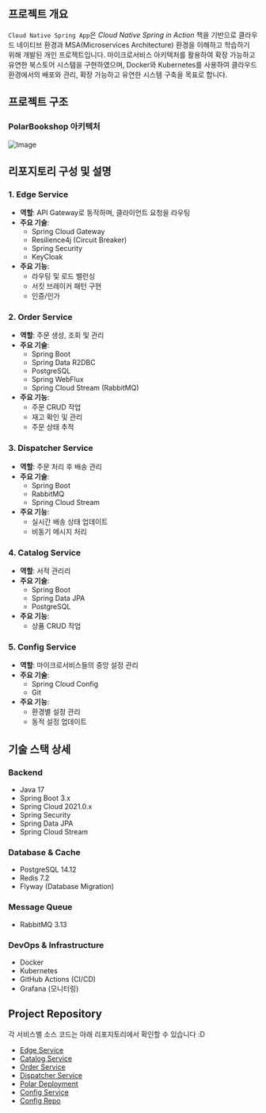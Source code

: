 ## 프로젝트 개요

`Cloud Native Spring App`은 *Cloud Native Spring in Action* 책을 기반으로 클라우드 네이티브 환경과 MSA(Microservices Architecture) 환경을 이해하고 학습하기 위해 개발된 개인 프로젝트입니다. 마이크로서비스 아키텍처를 활용하여 확장 가능하고 유연한 북스토어 시스템을 구현하였으며, Docker와 Kubernetes를 사용하여 클라우드 환경에서의 배포와 관리, 확장 가능하고 유연한 시스템 구축을 목표로 합니다.

## 프로젝트 구조

### PolarBookshop 아키텍처

![Image](https://github.com/user-attachments/assets/5d33bab2-5516-4063-988b-1228f9e5515c)

## 리포지토리 구성 및 설명

### 1. Edge Service
- **역할**: API Gateway로 동작하며, 클라이언트 요청을 라우팅
- **주요 기술**: 
  - Spring Cloud Gateway
  - Resilience4j (Circuit Breaker)
  - Spring Security
  - KeyCloak
- **주요 기능**:
  - 라우팅 및 로드 밸런싱
  - 서킷 브레이커 패턴 구현
  - 인증/인가
  
### 2. Order Service
- **역할**: 주문 생성, 조회 및 관리
- **주요 기술**:
  - Spring Boot
  - Spring Data R2DBC
  - PostgreSQL
  - Spring WebFlux
  - Spring Cloud Stream (RabbitMQ)
- **주요 기능**:
  - 주문 CRUD 작업
  - 재고 확인 및 관리
  - 주문 상태 추적
  
### 3. Dispatcher Service
- **역할**: 주문 처리 후 배송 관리
- **주요 기술**:
  - Spring Boot
  - RabbitMQ
  - Spring Cloud Stream
- **주요 기능**:
  - 실시간 배송 상태 업데이트
  - 비동기 메시지 처리

### 4. Catalog Service
- **역할**: 서적 관리리
- **주요 기술**:
  - Spring Boot
  - Spring Data JPA
  - PostgreSQL
- **주요 기능**:
  - 상품 CRUD 작업

### 5. Config Service
- **역할**: 마이크로서비스들의 중앙 설정 관리
- **주요 기술**:
  - Spring Cloud Config
  - Git
- **주요 기능**:
  - 환경별 설정 관리
  - 동적 설정 업데이트

## 기술 스택 상세

### Backend
- Java 17
- Spring Boot 3.x
- Spring Cloud 2021.0.x
- Spring Security
- Spring Data JPA
- Spring Cloud Stream

### Database & Cache
- PostgreSQL 14.12
- Redis 7.2
- Flyway (Database Migration)

### Message Queue
- RabbitMQ 3.13

### DevOps & Infrastructure
- Docker
- Kubernetes
- GitHub Actions (CI/CD)
- Grafana (모니터링)

## Project Repository
각 서비스별 소스 코드는 아래 리포지토리에서 확인할 수 있습니다 :D  

- [Edge Service](https://github.com/cordingkid/edge-service)
- [Catalog Service](https://github.com/cordingkid/catalog-service)  
- [Order Service](https://github.com/cordingkid/order-service)  
- [Dispatcher Service](https://github.com/cordingkid/dispatcher-service)
- [Polar Deployment](https://github.com/cordingkid/polar-deployment)
- [Config Service](https://github.com/cordingkid/config-service)  
- [Config Repo](https://github.com/cordingkid/config-repo)  


